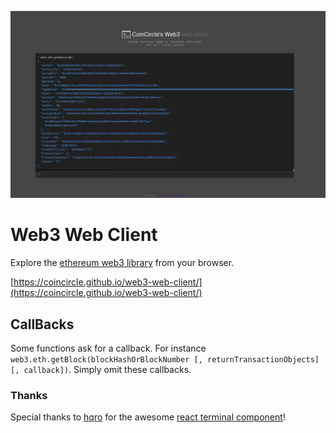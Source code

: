 ![demo terminal js](https://github.com/coincircle/web3-web-client/blob/master/demo/demo.jpg?raw=true)

# Web3 Web Client
Explore the [ethereum web3 library](http://web3js.readthedocs.io/en/1.0/index.html) from your browser.

[https://coincircle.github.io/web3-web-client/](https://coincircle.github.io/web3-web-client/)

## CallBacks
Some functions ask for a callback. For instance `web3.eth.getBlock(blockHashOrBlockNumber [, returnTransactionObjects] [, callback])`. Simply omit these callbacks.

### Thanks
Special thanks to [hqro](https://github.com/hqro) for the awesome [react terminal component](https://github.com/hqro/Terminal-JS)!
